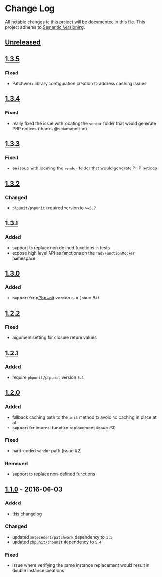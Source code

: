 # Change Log
All notable changes to this project will be documented in this file. This project adheres to [Semantic Versioning](http://semver.org/).

## [Unreleased][unreleased]

## [1.3.5]
### Fixed
- Patchwork library configuration creation to address caching issues

## [1.3.4]
### Fixed
- really fixed the issue with locating the `vendor` folder that would generate PHP notices (thanks @sciamannikoo)

## [1.3.3]
### Fixed
- an issue with locating the `vendor` folder that would generate PHP notices

## [1.3.2]
### Changed
- `phpunit/phpunit` required version to `>=5.7`

## [1.3.1]
### Added
- support to replace non defined functions in tests
- expose high level API as functions on the `tad\FunctionMocker` namespace

## [1.3.0]
### Added
- support for p[PhpUnit](https://phpunit.de/ "PHPUnit  The PHP Testing Framework")  version `6.0` (issue #4)

## [1.2.2]
### Fixed
- argument setting for closure return values

## [1.2.1]
### Added
- require `phpunit/phpunit` version `5.4`

## [1.2.0]
### Added 
- fallback caching path to the `init` method to avoid no caching in place at all
- support for internal function replacement (issue #3)

### Fixed
- hard-coded `vendor` path (issue #2)

### Removed
- support to replace non-defined functions

## [1.1.0] - 2016-06-03
### Added
- this changelog

### Changed
- updated `antecedent/patchwork` dependency to `1.5`
- updated `phpunit/phpunit` dependency to `5.4`

### Fixed
- issue where verifying the same instance replacement would result in double instance creations

[unreleased]: https://github.com/lucatume/function-mocker/compare/1.3.5...HEAD
[1.3.5]: https://github.com/lucatume/function-mocker/compare/1.3.4...1.3.5
[1.3.4]: https://github.com/lucatume/function-mocker/compare/1.3.3...1.3.4
[1.3.3]: https://github.com/lucatume/function-mocker/compare/1.3.2...1.3.3
[1.3.2]: https://github.com/lucatume/function-mocker/compare/1.3.1...1.3.2
[1.3.1]: https://github.com/lucatume/function-mocker/compare/1.3.0...1..3.1
[1.3.0]: https://github.com/lucatume/function-mocker/compare/1.2.2...1.3.0
[1.2.2]: https://github.com/lucatume/function-mocker/compare/1.2.1...1.2.2
[1.2.1]: https://github.com/lucatume/function-mocker/compare/1.2.0...1.2.1
[1.2.0]: https://github.com/lucatume/function-mocker/compare/1.1.0...1.2.0
[1.1.0]: https://github.com/lucatume/function-mocker/compare/1.0.5...1.1.0
